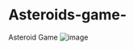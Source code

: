 # Asteroids-game-
Asteroid Game
![image](https://user-images.githubusercontent.com/81743860/209485112-ae948b70-038c-4a81-87cf-632d969f2ecc.png)
